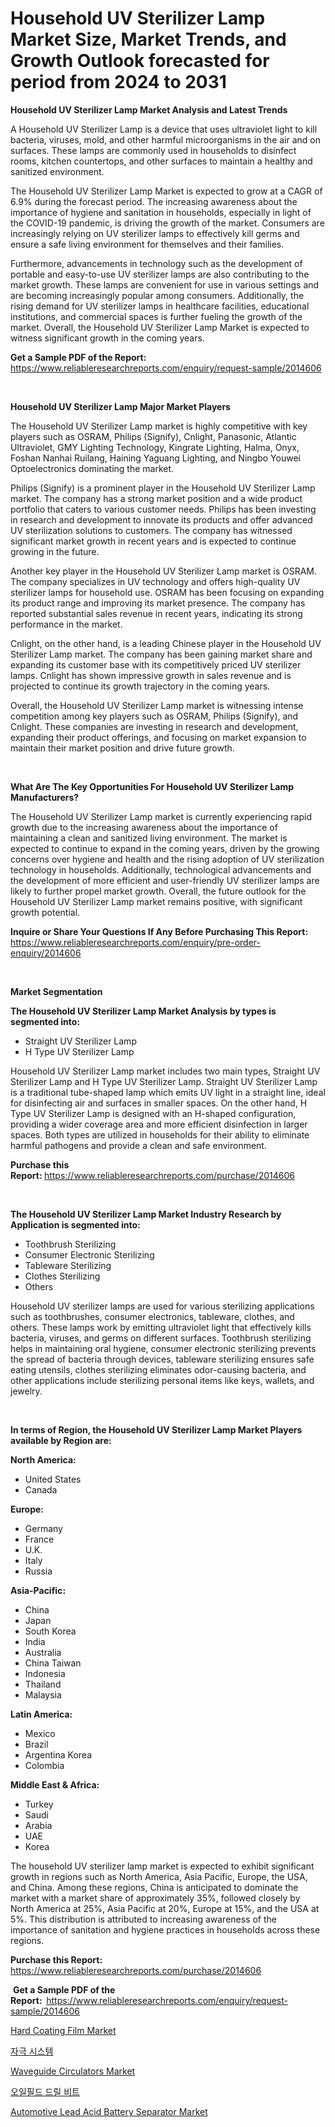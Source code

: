 <p><h1>Household UV Sterilizer Lamp Market Size, Market Trends, and Growth Outlook forecasted for period from 2024 to 2031</h1></p><p><strong>Household UV Sterilizer Lamp Market Analysis and Latest Trends</strong></p>
<p><p>A Household UV Sterilizer Lamp is a device that uses ultraviolet light to kill bacteria, viruses, mold, and other harmful microorganisms in the air and on surfaces. These lamps are commonly used in households to disinfect rooms, kitchen countertops, and other surfaces to maintain a healthy and sanitized environment.</p><p>The Household UV Sterilizer Lamp Market is expected to grow at a CAGR of 6.9% during the forecast period. The increasing awareness about the importance of hygiene and sanitation in households, especially in light of the COVID-19 pandemic, is driving the growth of the market. Consumers are increasingly relying on UV sterilizer lamps to effectively kill germs and ensure a safe living environment for themselves and their families.</p><p>Furthermore, advancements in technology such as the development of portable and easy-to-use UV sterilizer lamps are also contributing to the market growth. These lamps are convenient for use in various settings and are becoming increasingly popular among consumers. Additionally, the rising demand for UV sterilizer lamps in healthcare facilities, educational institutions, and commercial spaces is further fueling the growth of the market. Overall, the Household UV Sterilizer Lamp Market is expected to witness significant growth in the coming years.</p></p>
<p><strong>Get a Sample PDF of the Report:&nbsp;</strong> <a href="https://www.reliableresearchreports.com/enquiry/request-sample/2014606">https://www.reliableresearchreports.com/enquiry/request-sample/2014606</a></p>
<p>&nbsp;</p>
<p><strong>Household UV Sterilizer Lamp Major Market Players</strong></p>
<p><p>The Household UV Sterilizer Lamp market is highly competitive with key players such as OSRAM, Philips (Signify), Cnlight, Panasonic, Atlantic Ultraviolet, GMY Lighting Technology, Kingrate Lighting, Halma, Onyx, Foshan Nanhai Ruilang, Haining Yaguang Lighting, and Ningbo Youwei Optoelectronics dominating the market.</p><p>Philips (Signify) is a prominent player in the Household UV Sterilizer Lamp market. The company has a strong market position and a wide product portfolio that caters to various customer needs. Philips has been investing in research and development to innovate its products and offer advanced UV sterilization solutions to customers. The company has witnessed significant market growth in recent years and is expected to continue growing in the future.</p><p>Another key player in the Household UV Sterilizer Lamp market is OSRAM. The company specializes in UV technology and offers high-quality UV sterilizer lamps for household use. OSRAM has been focusing on expanding its product range and improving its market presence. The company has reported substantial sales revenue in recent years, indicating its strong performance in the market.</p><p>Cnlight, on the other hand, is a leading Chinese player in the Household UV Sterilizer Lamp market. The company has been gaining market share and expanding its customer base with its competitively priced UV sterilizer lamps. Cnlight has shown impressive growth in sales revenue and is projected to continue its growth trajectory in the coming years.</p><p>Overall, the Household UV Sterilizer Lamp market is witnessing intense competition among key players such as OSRAM, Philips (Signify), and Cnlight. These companies are investing in research and development, expanding their product offerings, and focusing on market expansion to maintain their market position and drive future growth.</p></p>
<p>&nbsp;</p>
<p><strong>What Are The Key Opportunities For Household UV Sterilizer Lamp Manufacturers?</strong></p>
<p><p>The Household UV Sterilizer Lamp market is currently experiencing rapid growth due to the increasing awareness about the importance of maintaining a clean and sanitized living environment. The market is expected to continue to expand in the coming years, driven by the growing concerns over hygiene and health and the rising adoption of UV sterilization technology in households. Additionally, technological advancements and the development of more efficient and user-friendly UV sterilizer lamps are likely to further propel market growth. Overall, the future outlook for the Household UV Sterilizer Lamp market remains positive, with significant growth potential.</p></p>
<p><strong>Inquire or Share Your Questions If Any Before Purchasing This Report:</strong> <a href="https://www.reliableresearchreports.com/enquiry/pre-order-enquiry/2014606">https://www.reliableresearchreports.com/enquiry/pre-order-enquiry/2014606</a></p>
<p>&nbsp;</p>
<p><strong>Market Segmentation</strong></p>
<p><strong>The Household UV Sterilizer Lamp Market Analysis by types is segmented into:</strong></p>
<p><ul><li>Straight UV Sterilizer Lamp</li><li>H Type UV Sterilizer Lamp</li></ul></p>
<p><p>Household UV Sterilizer Lamp market includes two main types, Straight UV Sterilizer Lamp and H Type UV Sterilizer Lamp. Straight UV Sterilizer Lamp is a traditional tube-shaped lamp which emits UV light in a straight line, ideal for disinfecting air and surfaces in smaller spaces. On the other hand, H Type UV Sterilizer Lamp is designed with an H-shaped configuration, providing a wider coverage area and more efficient disinfection in larger spaces. Both types are utilized in households for their ability to eliminate harmful pathogens and provide a clean and safe environment.</p></p>
<p><strong>Purchase this Report:&nbsp;</strong><a href="https://www.reliableresearchreports.com/purchase/2014606">https://www.reliableresearchreports.com/purchase/2014606</a></p>
<p>&nbsp;</p>
<p><strong>The Household UV Sterilizer Lamp Market Industry Research by Application is segmented into:</strong></p>
<p><ul><li>Toothbrush Sterilizing</li><li>Consumer Electronic Sterilizing</li><li>Tableware Sterilizing</li><li>Clothes Sterilizing</li><li>Others</li></ul></p>
<p><p>Household UV sterilizer lamps are used for various sterilizing applications such as toothbrushes, consumer electronics, tableware, clothes, and others. These lamps work by emitting ultraviolet light that effectively kills bacteria, viruses, and germs on different surfaces. Toothbrush sterilizing helps in maintaining oral hygiene, consumer electronic sterilizing prevents the spread of bacteria through devices, tableware sterilizing ensures safe eating utensils, clothes sterilizing eliminates odor-causing bacteria, and other applications include sterilizing personal items like keys, wallets, and jewelry.</p></p>
<p>&nbsp;</p>
<p><strong>In terms of Region, the Household UV Sterilizer Lamp Market Players available by Region are:</strong></p>
<p>
    <p> <strong> North America: </strong>
        <ul>
            <li>United States</li>
            <li>Canada</li>
        </ul>
        </p> 
    <p> <strong> Europe: </strong>
        <ul>
            <li>Germany</li>
            <li>France</li>
            <li>U.K.</li>
            <li>Italy</li>
            <li>Russia</li>
        </ul>
        </p> 
    <p> <strong> Asia-Pacific: </strong>
        <ul>
            <li>China</li>
            <li>Japan</li>
            <li>South Korea</li>
            <li>India</li>
            <li>Australia</li>
            <li>China Taiwan</li>
            <li>Indonesia</li>
            <li>Thailand</li>
            <li>Malaysia</li>
        </ul>
        </p> 
    <p> <strong> Latin America: </strong>
        <ul>
            <li>Mexico</li>
            <li>Brazil</li>
            <li>Argentina Korea</li>
            <li>Colombia</li>
        </ul>
        </p> 
    <p> <strong> Middle East & Africa: </strong>
        <ul>
            <li>Turkey</li>
            <li>Saudi</li>
            <li>Arabia</li>
            <li>UAE</li>
            <li>Korea</li>
        </ul>
    </p>
    </p>
<p><p>The household UV sterilizer lamp market is expected to exhibit significant growth in regions such as North America, Asia Pacific, Europe, the USA, and China. Among these regions, China is anticipated to dominate the market with a market share of approximately 35%, followed closely by North America at 25%, Asia Pacific at 20%, Europe at 15%, and the USA at 5%. This distribution is attributed to increasing awareness of the importance of sanitation and hygiene practices in households across these regions.</p></p>
<p><strong>Purchase this Report: </strong><a href="https://www.reliableresearchreports.com/purchase/2014606">https://www.reliableresearchreports.com/purchase/2014606</a></p>
<p>&nbsp;<strong>Get a Sample PDF of the Report:&nbsp;&nbsp;</strong><a href="https://www.reliableresearchreports.com/enquiry/request-sample/2014606">https://www.reliableresearchreports.com/enquiry/request-sample/2014606</a></p>
<p><strong></strong></p>
<p><p><a href="https://view.publitas.com/reportprime-1/hard-coating-film-market-size-focuses-on-market-dynamics-in-depth-analysis-and-future-projections-of-its-market-forecasted-for-period-from-2024-to-2031/">Hard Coating Film Market</a></p><p><a href="https://medium.com/@stevecormier0978/%EC%9E%90%EA%B7%B9-%EC%8B%9C%EC%8A%A4%ED%85%9C-%EC%8B%9C%EC%9E%A5-%EC%8B%9C%EC%9E%A5-cagr-%EC%8B%9C%EC%9E%A5-%EB%8F%99%ED%96%A5-%EB%B0%8F-%EC%84%B1%EC%9E%A5-%EC%A0%84%EB%9E%B5%EC%97%90-%EB%8C%80%ED%95%9C-%ED%86%B5%EC%B0%B0%EB%A0%A5-b87c5f8b46ca">자극 시스템</a></p><p><a href="https://view.publitas.com/reportprime-1/waveguide-circulators-market-dynamics-2024-2031-also-about-its-market-trends-projections-and-opportunities/">Waveguide Circulators Market</a></p><p><a href="https://medium.com/@stevecormier0978/%EC%9C%A0%EC%A0%84-%EC%A1%B0%EA%B0%81-%EB%B9%84%EC%A6%88-%EC%8B%9C%EC%9E%A5-%EB%8F%99%ED%96%A5-%EC%8B%9C%EC%9E%A5-%EB%8F%99%ED%96%A5-%EC%84%B1%EC%9E%A5-2024%EB%85%84%EB%B6%80%ED%84%B0-2031%EB%85%84%EA%B9%8C%EC%A7%80-%EC%98%88%EC%B8%A1-d458e7c5c766">오일필드 드릴 비트</a></p><p><a href="https://faithful-glue-af3.notion.site/Insights-into-Automotive-Lead-Acid-Battery-Separator-Market-Size-Analysing-Market-Share-Trends-an-6c786c99f9694ade9dc29725fbb1b243">Automotive Lead Acid Battery Separator Market</a></p></p>
